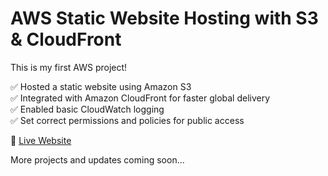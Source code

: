 # AWS Static Website Hosting with S3 & CloudFront

This is my first AWS project!

✅ Hosted a static website using Amazon S3  
✅ Integrated with Amazon CloudFront for faster global delivery  
✅ Enabled basic CloudWatch logging  
✅ Set correct permissions and policies for public access

🔗 [Live Website](https://dofs4ue7kgvbh.cloudfront.net/)

More projects and updates coming soon...
